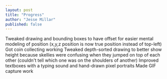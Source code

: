 ```yaml
---
layout: post
title: "Progress"
author: "Jesse Millar"
published: false
---
```


Tweaked drawing and bounding boxes to have offset for easier mental modeling of position (x,y,z position is now true position instead of top-left)
Got coin collecting working
Tweaked depth-sorted drawing to better show height because skellies were confusing when they jumped on top of each other (couldn't tell which one was on the shoulders of another)
Improved textboxes with a typing sound and hand-drawn pixel portraits
Made GIF capture work
